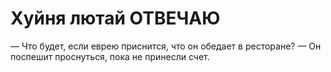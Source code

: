 # Хуйня лютай ОТВЕЧАЮ

— Что будет, если еврею приснится, что он обедает в ресторане?
— Он поспешит проснуться, пока не принесли счет.
